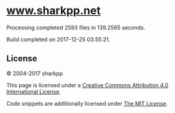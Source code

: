 # www.sharkpp.net

Processing completed 2593 files in 139.2565 seconds.

Build completed on 2017-12-25 03:55:21.

## License

&copy; 2004-2017 sharkpp

This page is licensed under a [Creative Commons Attribution 4.0 International License](http://creativecommons.org/licenses/by/4.0/).

Code snippets are additionally licensed under [The MIT License](http://opensource.org/licenses/MIT).
